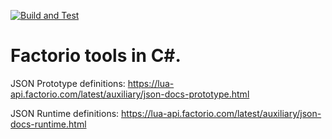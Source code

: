 [![Build and Test](https://github.com/AiwendilsCode/Factorio.NET/actions/workflows/build_test.yml/badge.svg)](https://github.com/AiwendilsCode/Factorio.NET/actions/workflows/build_test.yml)
# Factorio tools in C#.

JSON Prototype definitions: https://lua-api.factorio.com/latest/auxiliary/json-docs-prototype.html

JSON Runtime definitions: https://lua-api.factorio.com/latest/auxiliary/json-docs-runtime.html
